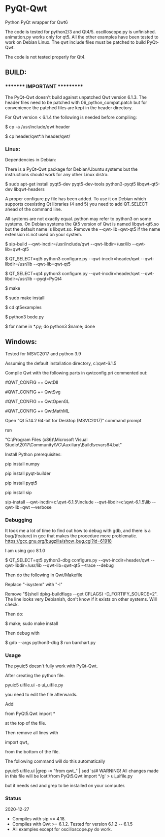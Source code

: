 # PyQt-Qwt
Python PyQt wrapper for Qwt6

The code is tested for python2/3 and Qt4/5.
oscilloscope.py is unfinished.
animation.py works only for qt5.
All the other examples have been tested to work on 
Debian Linux.
The qwt include files must be patched to build PyQt-Qwt.

The code is not tested properly for Qt4.



## BUILD:

### ******* IMPORTANT *********

The PyQt-Qwt doesn't build against unpatched Qwt version 6.1.3.
The header files need to be patched with 06_python_compat.patch
but for convenience the patched files are kept in the header
directory.

For Qwt version < 6.1.4 the following is needed before compiling:

$ cp -a /usr/include/qwt header

$ cp header/qwt*.h header/qwt/

### Linux:

Dependencies in Debian:

There is a PyQt-Qwt package for Debian/Ubuntu systems but the instructions should work for any 
other Linux distro.

$ sudo apt-get install pyqt5-dev pyqt5-dev-tools python3-pyqt5 libqwt-qt5-dev libqwt-headers

A proper configure.py file has been added. To use it on Debian
which supports coexisting Qt libraries (4 and 5) you need to 
add QT_SELECT ahead of the command line.

All systems are not exactly equal. python may refer to python3 on some systems.
On Debian systems the Qt5 version of Qwt is named libqwt-qt5.so but the default name is
libqwt.so. Remove the  --qwt-lib=qwt-qt5 if the name extension is not used on your system.

$ sip-build --qwt-incdir=/usr/include/qwt --qwt-libdir=/usr/lib --qwt-lib=qwt-qt5

$ QT_SELECT=qt5 python3 configure.py --qwt-incdir=header/qwt --qwt-libdir=/usr/lib --qwt-lib=qwt-qt5

$ QT_SELECT=qt4 python3 configure.py --qwt-incdir=header/qwt --qwt-libdir=/usr/lib --pyqt=PyQt4

$ make

$ sudo make install

$ cd qt5examples

$ python3 bode.py

$ for name in *.py; do python3 $name; done

## Windows:

Tested for MSVC2017 and python 3.9

Assuming the default installation directory, c:\qwt-6.1.5

Compile Qwt with the following parts in qwtconfig.pri commented out:

\#QWT_CONFIG += QwtDll

\#QWT_CONFIG += QwtSvg

\#QWT_CONFIG += QwtOpenGL

\#QWT_CONFIG += QwtMathML


Open "Qt 5.14.2 64-bit for Desktop (MSVC2017)" command prompt

run

"C:\Program Files (x86)\Microsoft Visual Studio\2017\Community\VC\Auxiliary\Build\vcvars64.bat"

Install Python prerequisites:

pip install numpy

pip install pyqt-builder

pip install pyqt5

pip install sip

sip-install --qwt-incdir=c:\qwt-6.1.5\include --qwt-libdir=c:\qwt-6.1.5\lib --qwt-lib=qwt --verbose

### Debugging

It took me a lot of time to find out how to debug with gdb, and there is
a bug/(feature) in gcc that makes the procedure more problematic.
https://gcc.gnu.org/bugzilla/show_bug.cgi?id=61918

I am using gcc 8.1.0

$ QT_SELECT=qt5 python3-dbg configure.py --qwt-incdir=header/qwt --qwt-libdir=/usr/lib --qwt-lib=qwt-qt5 --trace --debug

Then do the following in Qwt/Makefile

Replace "-isystem" with "-I"

Remove "$(shell dpkg-buildflags --get CFLAGS) -D_FORTIFY_SOURCE=2". The line looks very Debianish, don't know if it exists on other systems. Will check.

Then do:

$ make; sudo make install

Then debug with

$ gdb --args python3-dbg
$ run barchart.py

### Usage

The pyuic5 doesn't fully work with PyQt-Qwt.

After creating the python file.

pyuic5 uifile.ui -o ui_uifile.py

you need to edit the file afterwards.

Add 

from PyQt5.Qwt import *

at the top of the file.

Then remove all lines with

import qwt_

from the bottom of the file.

The following command will do this automatically

pyuic5 uifile.ui |grep -v "from qwt_" | sed 's/# WARNING! All changes made in this file will be lost!/from PyQt5.Qwt import */g' > ui_uifile.py

but it needs sed and grep to be installed on your computer.

### Status

2020-12-27
  * Compiles with sip >= 4.18.
  * Compiles with Qwt >= 6.1.2. Tested for version 6.1.2 -- 6.1.5
  * All examples except for oscilloscope.py do work.



